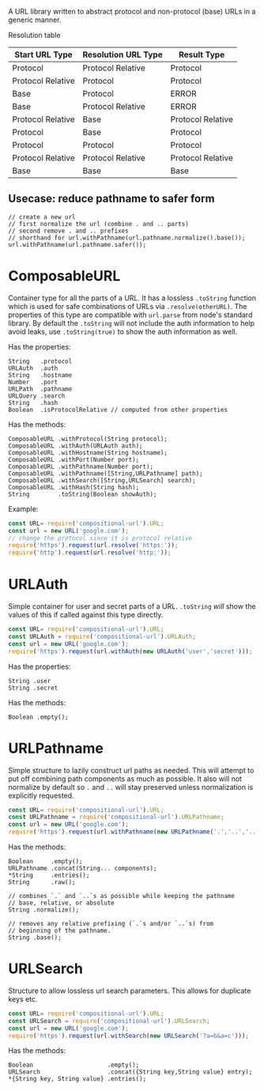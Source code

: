 A URL library written to abstract protocol and non-protocol (base) URLs in a generic manner.

Resolution table

|Start URL Type|Resolution URL Type|Result Type|
|-|-|-|
|Protocol|Protocol Relative|Protocol|
|Protocol Relative|Protocol|Protocol|
|Base|Protocol|ERROR|
|Base|Protocol Relative|ERROR|
|Protocol Relative|Base|Protocol Relative|
|Protocol|Base|Protocol|
|Protocol|Protocol|Protocol|
|Protocol Relative|Protocol Relative|Protocol Relative|
|Base|Base|Base|

## Usecase: reduce pathname to safer form

```
// create a new url
// first normalize the url (combine . and .. parts)
// second remove . and .. prefixes 
// shorthand for url.withPathname(url.pathname.normalize().base());
url.withPathname(url.pathname.safer());
```

# ComposableURL

Container type for all the parts of a URL. It has a lossless `.toString` function which is used for safe combinations of URLs via `.resolve(otherURL)`. The properties of this type are compatible with `url.parse` from node's standard library. By default the `.toString` will not include the auth information to help avoid leaks, use `.toString(true)` to show the auth information as well.

Has the properties:

```
String   .protocol
URLAuth  .auth
String   .hostname
Number   .port
URLPath  .pathname
URLQuery .search
String   .hash
Boolean  .isProtocolRelative // computed from other properties
```

Has the methods:

```
ComposableURL .withProtocol(String protocol);
ComposableURL .withAuth(URLAuth auth);
ComposableURL .withHostname(String hostname);
ComposableURL .withPort(Number port);
ComposableURL .withPathname(Number port);
ComposableURL .withPathname([String,URLPathname] path);
ComposableURL .withSearch([String,URLSearch] search);
ComposableURL .withHash(String hash);
String        .toString(Boolean showAuth);
```

Example:

```javascript
const URL= require('compositional-url').URL;
const url = new URL('google.com');
// change the protocol since it is protocol relative
require('https').request(url.resolve('https:'));
require('http').request(url.resolve('http:'));
```

# URLAuth

Simple container for user and secret parts of a URL. `.toString` *will* show the values of this if called against this type directly.

```javascript
const URL= require('compositional-url').URL;
const URLAuth = require('compositional-url').URLAuth;
const url = new URL('google.com');
require('https').request(url.withAuth(new URLAuth('user','secret')));
``` 

Has the properties: 

```
String .user
String .secret
```

Has the methods:

```
Boolean .empty();
```

# URLPathname

Simple structure to lazily construct url paths as needed. This will attempt to put off combining path components as much as possible. It also will not normalize by default so `.` and `..` will stay preserved unless normalization is explicitly requested.

```javascript
const URL= require('compositional-url').URL;
const URLPathname = require('compositional-url').URLPathname;
const url = new URL('google.com');
require('https').request(url.withPathname(new URLPathname('.','..','..','f')));
``` 

Has the methods:

```
Boolean     .empty();
URLPathname .concat(String... components);
*String     .entries();
String      .raw();

// combines `.` and `..`s as possible while keeping the pathname
// base, relative, or absolute
String .normalize();

// removes any relative prefixing (`.`s and/or `..`s) from
// beginning of the pathname.
String .base();
```

# URLSearch

Structure to allow lossless url search parameters. This allows for duplicate keys etc.

```javascript
const URL= require('compositional-url').URL;
const URLSearch = require('compositional-url').URLSearch;
const url = new URL('google.com');
require('https').request(url.withSearch(new URLSearch('?a=b&a=c')));
``` 

Has the methods:

```
Boolean                     .empty();
URLSearch                   .concat({String key,String value} entry);
*{String key, String value} .entries();
```
